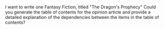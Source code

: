 I want to write one Fantasy Fiction, titled "The Dragon's Prophecy" Could you generate the table of contents for the opinion article and provide a detailed explanation of the dependencies between the items in the table of contents?
